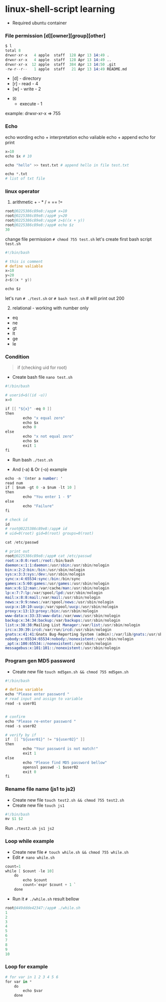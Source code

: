 # linux-shell-script learning

- Required ubuntu container

### File permission [d][owner][group][other]

```s
$ l
total 8
drwxr-xr-x   4 apple  staff  128 Apr 13 14:49 .
drwxr-xr-x   4 apple  staff  128 Apr 13 14:49 ..
drwxr-xr-x  12 apple  staff  384 Apr 13 14:50 .git
-rw-r--r--   1 apple  staff   21 Apr 13 14:49 README.md
```

- [d] - directory
- [r] - read - 4
- [w] - write - 2
- [x] - execute - 1

example: drwxr-xr-x => 755

### Echo

echo wording
echo + interpretation
echo valiable
echo + append
echo for print

```s
x=10
echo $x # 10
```

```s
echo "hello" >> test.txt # append hello in file test.txt
```

```s
echo *.txt
# list of txt file
```

### linux operator

1. arithmetic + - \* / = == !=

```s
root@0225386c89e8:/app# x=10
root@0225386c89e8:/app# y=20
root@0225386c89e8:/app# z=$((x + y))
root@0225386c89e8:/app# echo $z
30
```

change file permission `# chmod 755 test.sh`
let's create first bash script `test.sh`

```s
#!/bin/bash

# this is comment
# define valiable
x=10
y=20
z=$((x * y))

echo $z
```

let's run `# ./test.sh` or `# bash test.sh` # will print out 200

2. relational - working with number only

- eq
- ne
- gt
- lt
- ge
- le

### Condition

> if (checking uid for root)

- Create bash file `nano test.sh`

```s
#!/bin/bash

# userid=$((id -u))
x=0

if [[ "${x}" -eq 0 ]]
then
        echo "x equal zero"
        echo $x
        echo 0
else
        echo "x not equal zero"
        echo $x
        exit 1
fi
```

- Run bash `./test.sh`

- And (-a) & Or (-o) example

```s
echo -n 'Enter a number: '
read num
if [ $num -gt 0 -a $num -lt 10 ]
then
        echo "You enter 1 - 9"
else
        echo "Failure"
fi
```

```s
# check id
id
# root@0225386c89e8:/app# id
# uid=0(root) gid=0(root) groups=0(root)
```

```s
cat /etc/passwd

# print out
root@0225386c89e8:/app# cat /etc/passwd
root:x:0:0:root:/root:/bin/bash
daemon:x:1:1:daemon:/usr/sbin:/usr/sbin/nologin
bin:x:2:2:bin:/bin:/usr/sbin/nologin
sys:x:3:3:sys:/dev:/usr/sbin/nologin
sync:x:4:65534:sync:/bin:/bin/sync
games:x:5:60:games:/usr/games:/usr/sbin/nologin
man:x:6:12:man:/var/cache/man:/usr/sbin/nologin
lp:x:7:7:lp:/var/spool/lpd:/usr/sbin/nologin
mail:x:8:8:mail:/var/mail:/usr/sbin/nologin
news:x:9:9:news:/var/spool/news:/usr/sbin/nologin
uucp:x:10:10:uucp:/var/spool/uucp:/usr/sbin/nologin
proxy:x:13:13:proxy:/bin:/usr/sbin/nologin
www-data:x:33:33:www-data:/var/www:/usr/sbin/nologin
backup:x:34:34:backup:/var/backups:/usr/sbin/nologin
list:x:38:38:Mailing List Manager:/var/list:/usr/sbin/nologin
irc:x:39:39:ircd:/var/run/ircd:/usr/sbin/nologin
gnats:x:41:41:Gnats Bug-Reporting System (admin):/var/lib/gnats:/usr/sbin/nologin
nobody:x:65534:65534:nobody:/nonexistent:/usr/sbin/nologin
_apt:x:100:65534::/nonexistent:/usr/sbin/nologin
messagebus:x:101:101::/nonexistent:/usr/sbin/nologin
```

### Program gen MD5 password

- Create new file `touch md5gen.sh && chmod 755 md5gen.sh`

```s
#!/bin/bash

# define variable
echo "Please enter password "
# read input and assign to variable
read -s user01


# confirm
echo "Please re-enter password "
read -s user02

# verify by if
if  [[ "${user01}" != "${user02}" ]]
then
        echo "Your password is not match!"
        exit 1
else
        echo "Please find MD5 password bellow"
        openssl passwd -1 $user02
        exit 0
fi
```

### Rename file name (js1 to js2)

- Create new file `touch test2.sh && chmod 755 test2.sh`
- Create new file `touch js1`

```s
#!/bin/bash
mv $1 $2
```

Run `./test2.sh js1 js2`

### Loop while example

- Create new file `# touch while.sh && chmod 755 while.sh`
- Edit `# nano while.sh`

```s
count=1
while [ $count -le 10]
	do
		echo $count
		count=`expr $count + 1 `
	done
```

- Run it `# ./while.sh` result bellow

```s
root@449ddde42347:/app# ./while.sh
1
2
3
4
5
6
7
8
9
10
```

### Loop for example

```s
# for var in 1 2 3 4 5 6
for var in *
	do
		echo $var
	done
```
